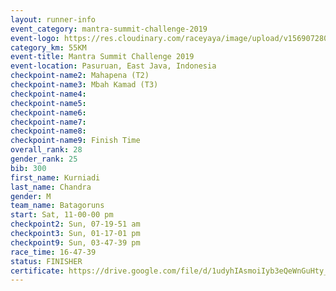```yaml
---
layout: runner-info 
event_category: mantra-summit-challenge-2019 
event-logo: https://res.cloudinary.com/raceyaya/image/upload/v1569072809/logo/mantra-image_segrbx.jpg
category_km: 55KM 
event-title: Mantra Summit Challenge 2019 
event-location: Pasuruan, East Java, Indonesia 
checkpoint-name2: Mahapena (T2) 
checkpoint-name3: Mbah Kamad (T3) 
checkpoint-name4: 
checkpoint-name5: 
checkpoint-name6: 
checkpoint-name7: 
checkpoint-name8: 
checkpoint-name9: Finish Time
overall_rank: 28
gender_rank: 25
bib: 300
first_name: Kurniadi
last_name: Chandra
gender: M
team_name: Batagoruns
start: Sat, 11-00-00 pm
checkpoint2: Sun, 07-19-51 am
checkpoint3: Sun, 01-17-01 pm
checkpoint9: Sun, 03-47-39 pm
race_time: 16-47-39
status: FINISHER
certificate: https://drive.google.com/file/d/1udyhIAsmoiIyb3eQeWnGuHty_I97-jWo/view?usp=sharing
---
```

